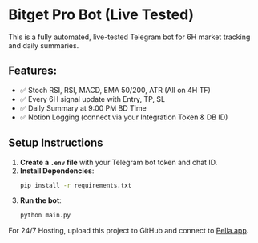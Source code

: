 # Bitget Pro Bot (Live Tested)

This is a fully automated, live-tested Telegram bot for 6H market tracking and daily summaries.

## Features:
- ✅ Stoch RSI, RSI, MACD, EMA 50/200, ATR (All on 4H TF)
- ✅ Every 6H signal update with Entry, TP, SL
- ✅ Daily Summary at 9:00 PM BD Time
- ✅ Notion Logging (connect via your Integration Token & DB ID)

## Setup Instructions

1. **Create a `.env` file** with your Telegram bot token and chat ID.
2. **Install Dependencies**:
   ```bash
   pip install -r requirements.txt
   ```
3. **Run the bot**:
   ```bash
   python main.py
   ```

For 24/7 Hosting, upload this project to GitHub and connect to [Pella.app](https://pella.app).